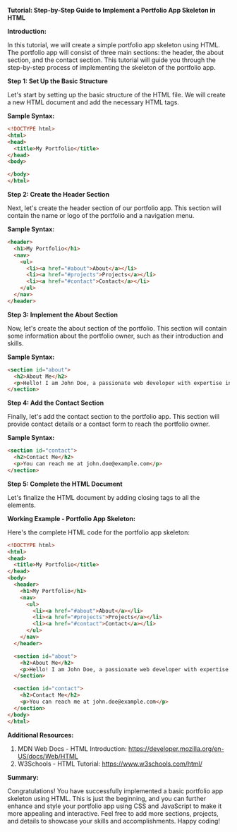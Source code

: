 **Tutorial: Step-by-Step Guide to Implement a Portfolio App Skeleton in HTML**

**Introduction:**

In this tutorial, we will create a simple portfolio app skeleton using HTML. The portfolio app will consist of three main sections: the header, the about section, and the contact section. This tutorial will guide you through the step-by-step process of implementing the skeleton of the portfolio app.

**Step 1: Set Up the Basic Structure**

Let's start by setting up the basic structure of the HTML file. We will create a new HTML document and add the necessary HTML tags.

**Sample Syntax:**

```html
<!DOCTYPE html>
<html>
<head>
  <title>My Portfolio</title>
</head>
<body>

</body>
</html>
```

**Step 2: Create the Header Section**

Next, let's create the header section of our portfolio app. This section will contain the name or logo of the portfolio and a navigation menu.

**Sample Syntax:**

```html
<header>
  <h1>My Portfolio</h1>
  <nav>
    <ul>
      <li><a href="#about">About</a></li>
      <li><a href="#projects">Projects</a></li>
      <li><a href="#contact">Contact</a></li>
    </ul>
  </nav>
</header>
```

**Step 3: Implement the About Section**

Now, let's create the about section of the portfolio. This section will contain some information about the portfolio owner, such as their introduction and skills.

**Sample Syntax:**

```html
<section id="about">
  <h2>About Me</h2>
  <p>Hello! I am John Doe, a passionate web developer with expertise in HTML, CSS, and JavaScript.</p>
</section>
```

**Step 4: Add the Contact Section**

Finally, let's add the contact section to the portfolio app. This section will provide contact details or a contact form to reach the portfolio owner.

**Sample Syntax:**

```html
<section id="contact">
  <h2>Contact Me</h2>
  <p>You can reach me at john.doe@example.com</p>
</section>
```

**Step 5: Complete the HTML Document**

Let's finalize the HTML document by adding closing tags to all the elements.

**Working Example - Portfolio App Skeleton:**

Here's the complete HTML code for the portfolio app skeleton:

```html
<!DOCTYPE html>
<html>
<head>
  <title>My Portfolio</title>
</head>
<body>
  <header>
    <h1>My Portfolio</h1>
    <nav>
      <ul>
        <li><a href="#about">About</a></li>
        <li><a href="#projects">Projects</a></li>
        <li><a href="#contact">Contact</a></li>
      </ul>
    </nav>
  </header>

  <section id="about">
    <h2>About Me</h2>
    <p>Hello! I am John Doe, a passionate web developer with expertise in HTML, CSS, and JavaScript.</p>
  </section>

  <section id="contact">
    <h2>Contact Me</h2>
    <p>You can reach me at john.doe@example.com</p>
  </section>
</body>
</html>
```

**Additional Resources:**

1. MDN Web Docs - HTML Introduction: https://developer.mozilla.org/en-US/docs/Web/HTML
2. W3Schools - HTML Tutorial: https://www.w3schools.com/html/

**Summary:**

Congratulations! You have successfully implemented a basic portfolio app skeleton using HTML. This is just the beginning, and you can further enhance and style your portfolio app using CSS and JavaScript to make it more appealing and interactive. Feel free to add more sections, projects, and details to showcase your skills and accomplishments. Happy coding!